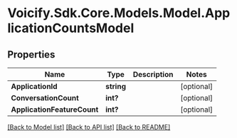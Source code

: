 # Voicify.Sdk.Core.Models.Model.ApplicationCountsModel
## Properties

Name | Type | Description | Notes
------------ | ------------- | ------------- | -------------
**ApplicationId** | **string** |  | [optional] 
**ConversationCount** | **int?** |  | [optional] 
**ApplicationFeatureCount** | **int?** |  | [optional] 

[[Back to Model list]](../README.md#documentation-for-models) [[Back to API list]](../README.md#documentation-for-api-endpoints) [[Back to README]](../README.md)

